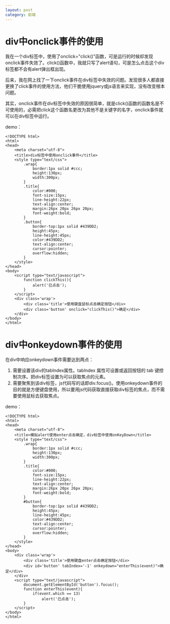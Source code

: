 ```yaml
---
layout: post
category: 前端
---
```


# div中onclick事件的使用

我在一个div标签中，使用了onclick="click()"函数，可是运行的时候却发现onclick事件失效了。click()函数中，我就只写了alert语句，可是怎么点击这个div标签都不会有alert弹出框出现。

后来，我在网上找了一下onclick事件在div标签中失效的问题。发现很多人都直接更换了click事件的使用方法，他们干脆使用jquery或js语言来实现，没有改变根本问题。

其实，onclick事件在div标签中失效的原因很简单，就是click()函数的函数名是不可使用的，必需把click这个函数名更改为其他不是关键字的名字，onclick事件就可以在div标签中运行。

demo：

```
<!DOCTYPE html>
<html>
<head>
	<meta charset="utf-8">
	<title>div标签中使用onclick事件</title>
	<style type="text/css">
		.wrap{
			border:1px solid #ccc;
			height:130px;
			width:300px;
		}
		.title{
			color:#000;
			font-size:15px;
			line-height:22px;
			text-align:center;
			margin:26px 20px 26px 20px;
			font-weight:bold;
		}
		.button{
			border-top:1px solid #439DD2;
			height:45px;
			line-height:45px;
			color:#439DD2;
			text-align:center;
			cursor:pointer;
			overflow:hidden;
		}
	</style>
</head>
<body>
	<script type="text/javascript">
		function clickThis(){
			alert('已点击');
		}
	</script>
	<div class='wrap'>
		<div class='title'>使用键盘鼠标点击确定按钮</div>
		<div class='button' onclick="clickThis()">确定</div>
	</div>
</body>
</html>
```

# div中onkeydown事件的使用

在div中响应onkeydown事件需要达到两点：

1. 需要设置该div的tabIndex属性。tabIndex 属性可设置或返回按钮的 tab 键控制次序。把div标签设置为可以获取焦点的元素。
2. 需要聚焦到该div标签，js代码写的话即div.focus()。使用onkeydown事件的目的就是方便键盘使用，所以要用js代码获取直接获取div标签的焦点，而不需要使用鼠标去获取焦点。

demo：

```
<!DOCTYPE html>
<html>
<head>
	<meta charset="utf-8">
	<title>模拟alert使用enter点击确定，div标签中使用onKeyDown</title>
	<style type="text/css">
		.wrap{
			border:1px solid #ccc;
			height:130px;
			width:300px;
		}
		.title{
			color:#000;
			font-size:15px;
			line-height:22px;
			text-align:center;
			margin:26px 20px 26px 20px;
			font-weight:bold;
		}
		#button{
			border-top:1px solid #439DD2;
			height:45px;
			line-height:45px;
			color:#439DD2;
			text-align:center;
			cursor:pointer;
			overflow:hidden;
		}
	</style>
</head>
<body>
	<div class='wrap'>
		<div class='title'>使用键盘enter点击确定按钮</div>
		<div id='button' tabIndex='-1' onkeydown="enterThis(event)">确定</div>
	</div>
	<script type="text/javascript">
		document.getElementById('button').focus();
		function enterThis(event){
			if(event.which == 13)
				alert('已点击');
		}
	</script>
</body>
</html>
```


